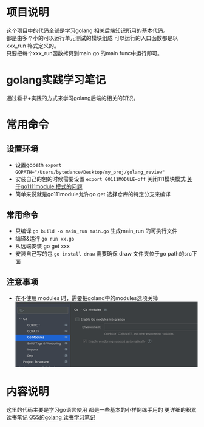 # 项目说明
这个项目中的代码全部是学习golang 相关后端知识所用的基本代码。   
都是由多个小的可以运行单元测试的模块组成 可以运行的入口函数都是以 xxx_run 格式定义的。    
只要把每个xxx_run函数拷贝到main.go 的main func中运行即可。

# golang实践学习笔记
通过看书+实践的方式来学习golang后端的相关的知识。


# 常用命令
## 设置环境
- 设置gopath `export GOPATH="/Users/bytedance/Desktop/my_proj/golang_review"`
- 安装自己的包的时候需要设置 `export GO111MODULE=off` 关闭111模块模式 [关于go1111module 模式的问题](https://learnku.com/go/t/39086#449e69) 
- 简单来说就是go111module允许go get 选择仓库的特定分支来编译

## 常用命令 
- 只编译 `go build -o main_run main.go`  生成main_run 的可执行文件
- 编译&运行 `go run xx.go`
- 从远端安装 go get xxx
- 安装自己写的包 `go install draw` 需要确保 draw 文件夹位于go path的src下面

## 注意事项
- 在不使用 modules 时，需要把goland中的modules选项关掉
![img.png](img.png)

# 内容说明
这里的代码主要是学习go语言使用 都是一些基本的小样例练手用的
更详细的积累    
读书笔记 [G55的golang 读书学习笔记](https://note.youdao.com/s/YrvSqmG2)
